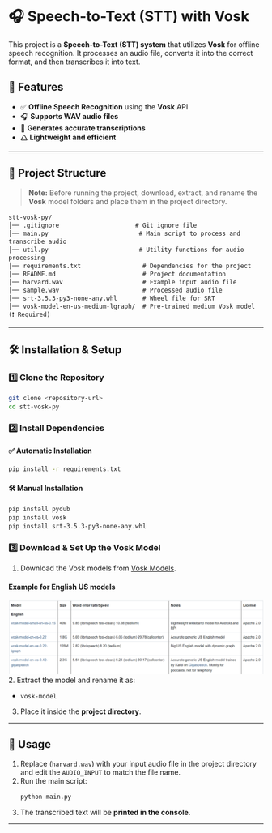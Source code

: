 # 🎧 Speech-to-Text (STT) with Vosk

This project is a **Speech-to-Text (STT) system** that utilizes **Vosk** for offline speech recognition. It processes an audio file, converts it into the correct format, and then transcribes it into text.

## 🚀 Features

- ✅ **Offline Speech Recognition** using the **Vosk** API  
- 🎧 **Supports WAV audio files**  
- 📝 **Generates accurate transcriptions**  
- 🛆 **Lightweight and efficient**  

---

## 💂️ Project Structure

> **Note:** Before running the project, download, extract, and rename the **Vosk** model folders and place them in the project directory.

```
stt-vosk-py/
│── .gitignore                     # Git ignore file
│── main.py                         # Main script to process and transcribe audio
│── util.py                         # Utility functions for audio processing
│── requirements.txt                 # Dependencies for the project
│── README.md                        # Project documentation
│── harvard.wav                      # Example input audio file
│── sample.wav                       # Processed audio file
│── srt-3.5.3-py3-none-any.whl       # Wheel file for SRT
│── vosk-model-en-us-medium-lgraph/  # Pre-trained medium Vosk model (❗ Required)
```

---

## 🛠️ Installation & Setup

### 1️⃣ Clone the Repository

```sh
git clone <repository-url>
cd stt-vosk-py
```

### 2️⃣ Install Dependencies  

#### ✅ **Automatic Installation**
```sh
pip install -r requirements.txt
```

#### 🛠 **Manual Installation**
```sh
pip install pydub
pip install vosk
pip install srt-3.5.3-py3-none-any.whl
```

### 3️⃣ Download & Set Up the Vosk Model  

1. Download the Vosk models from [Vosk Models](https://alphacephei.com/vosk/models).

 #### Example for English US models
![Example for English US models](./img/en-models.png)
2. Extract the model and rename it as:
   - `vosk-model`

3. Place it inside the **project directory**.

---

## 🚀 Usage

1. Replace (`harvard.wav`) with your input audio file in the project directory and edit the `AUDIO_INPUT` to match the file name.
2. Run the main script:  
   ```sh
   python main.py
   ```
3. The transcribed text will be **printed in the console**.  

---